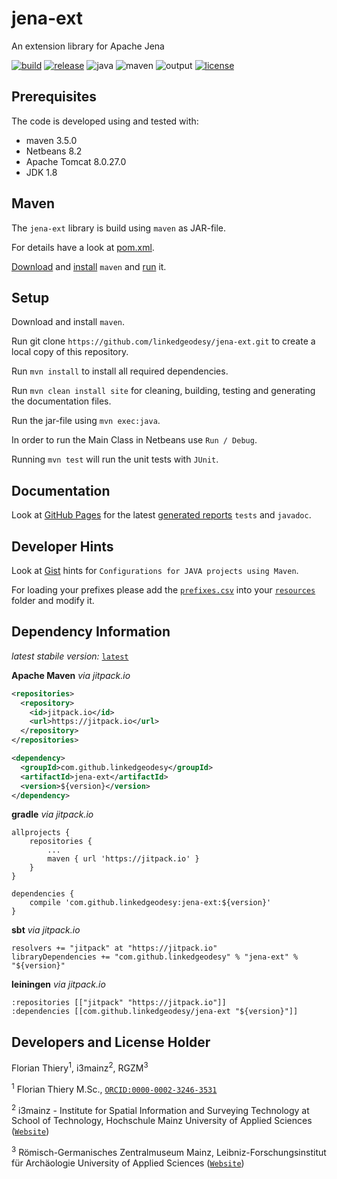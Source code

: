 # jena-ext

An extension library for Apache Jena

[![build](https://api.travis-ci.org/linkedgeodesy/jena-ext.svg?branch=master)](https://travis-ci.org/linkedgeodesy/jena-ext)
[![release](https://img.shields.io/github/release/linkedgeodesy/jena-ext.svg)](releases/latest) ![java](https://img.shields.io/badge/jdk-1.8-red.svg) ![maven](https://img.shields.io/badge/maven-3.5.0-red.svg) ![output](https://img.shields.io/badge/output-jar-red.svg) [![license](https://img.shields.io/github/license/linkedgeodesy/jena-ext.svg)](LICENSE)

## Prerequisites

The code is developed using and tested with:

* maven 3.5.0
* Netbeans 8.2
* Apache Tomcat 8.0.27.0
* JDK 1.8

## Maven

The `jena-ext` library is build using `maven` as JAR-file.

For details have a look at [pom.xml](https://github.com/linkedgeodesy/jena-ext/blob/master/pom.xml).

[Download](http://maven.apache.org/download.cgi) and  [install](https://www.mkyong.com/maven/how-to-install-maven-in-windows/) `maven` and [run](https://maven.apache.org/guides/getting-started/maven-in-five-minutes.html) it.

## Setup

Download and install `maven`.

Run git clone `https://github.com/linkedgeodesy/jena-ext.git` to create a local copy of this repository.

Run `mvn install` to install all required dependencies.

Run `mvn clean install site` for cleaning, building, testing and generating the documentation files.

Run the jar-file using `mvn exec:java`.

In order to run the Main Class in Netbeans use `Run / Debug`.

Running `mvn test` will run the unit tests with `JUnit`.

## Documentation

Look at [GitHub Pages](https://linkedgeodesy.github.io/jena-ext/) for the latest [generated reports](https://linkedgeodesy.github.io/jena-ext/project-reports.html)  `tests` and `javadoc`.

## Developer Hints

Look at [Gist](https://gist.github.com/florianthiery/0f8c0c015555939c96eb13428bbf1cd4) hints for `Configurations for JAVA projects using Maven`.

For loading your prefixes please add the [`prefixes.csv`](https://github.com/linkedgeodesy/jena-ext/blob/master/src/main/resources/prefixes.csv) into your [`resources`](https://github.com/linkedgeodesy/jena-ext/tree/master/src/main/resources) folder and modify it.

## Dependency Information

*latest stabile version:* [`latest`](https://github.com/linkedgeodesy/jena-ext/releases/latest)

**Apache Maven** *via jitpack.io*

```xml
<repositories>
  <repository>
    <id>jitpack.io</id>
    <url>https://jitpack.io</url>
  </repository>
</repositories>

<dependency>
  <groupId>com.github.linkedgeodesy</groupId>
  <artifactId>jena-ext</artifactId>
  <version>${version}</version>
</dependency>
```

**gradle** *via jitpack.io*

```
allprojects {
    repositories {
        ...
        maven { url 'https://jitpack.io' }
    }
}

dependencies {
    compile 'com.github.linkedgeodesy:jena-ext:${version}'
}
```

**sbt** *via jitpack.io*

```
resolvers += "jitpack" at "https://jitpack.io"
libraryDependencies += "com.github.linkedgeodesy" % "jena-ext" % "${version}"
```

**leiningen** *via jitpack.io*

```
:repositories [["jitpack" "https://jitpack.io"]]   
:dependencies [[com.github.linkedgeodesy/jena-ext "${version}"]]
```

## Developers and License Holder

Florian Thiery<sup>1</sup>, i3mainz<sup>2</sup>, RGZM<sup>3</sup>

<sup>1</sup> Florian Thiery M.Sc., [`ORCID:0000-0002-3246-3531`](http://orcid.org/0000-0002-3246-3531)

<sup>2</sup> i3mainz - Institute for Spatial Information and Surveying Technology at School of Technology, Hochschule Mainz
University of Applied Sciences ([`Website`](http://i3mainz.hs-mainz.de/))

<sup>3</sup> Römisch-Germanisches Zentralmuseum Mainz, Leibniz-Forschungsinstitut für Archäologie
University of Applied Sciences ([`Website`](http://rgzm.de/))
